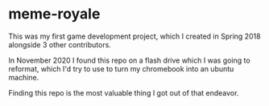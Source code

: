 # meme-royale
This was my first game development project, which I created in Spring 2018 alongside 3 other contributors.

In November 2020 I found this repo on a flash drive which I was going to reformat, which I'd try to use to turn my chromebook into an ubuntu machine.

Finding this repo is the most valuable thing I got out of that endeavor.
